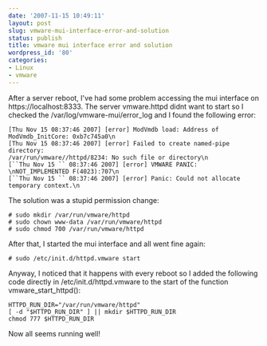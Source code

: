 ```yaml
---
date: '2007-11-15 10:49:11'
layout: post
slug: vmware-mui-interface-error-and-solution
status: publish
title: vmware mui interface error and solution
wordpress_id: '80'
categories:
- Linux
- vmware
---
```


After a server reboot, I've had some problem accessing the mui interface on https://localhost:8333. The server vmware.httpd didnt want to start so I checked the /var/log/vmware-mui/error_log and I found the following error:
```
[Thu Nov 15 08:37:46 2007] [error] ModVmdb load: Address of ModVmdb_InitCore: 0xb7c745a0\n
[Thu Nov 15 08:37:46 2007] [error] Failed to create named-pipe directory:
/var/run/vmware//httpd/8234: No such file or directory\n
[``Thu Nov 15 `` 08:37:46 2007] [error] VMWARE PANIC: \nNOT_IMPLEMENTED F(4023):707\n
[``Thu Nov 15 `` 08:37:46 2007] [error] Panic: Could not allocate temporary context.\n
```

The solution was a stupid permission change:
```
# sudo mkdir /var/run/vmware/httpd
# sudo chown www-data /var/run/vmware/httpd
# sudo chmod 700 /var/run/vmware/httpd
```

After that, I started the mui interface and all went fine again:
```
# sudo /etc/init.d/httpd.vmware start
```

Anyway, I noticed that it happens with every reboot so I added the following code directly in /etc/init.d/httpd.vmware to the start of the function vmware_start_httpd():
```
HTTPD_RUN_DIR="/var/run/vmware/httpd"
[ -d "$HTTPD_RUN_DIR" ] || mkdir $HTTPD_RUN_DIR
chmod 777 $HTTPD_RUN_DIR
```

Now all seems running well!
